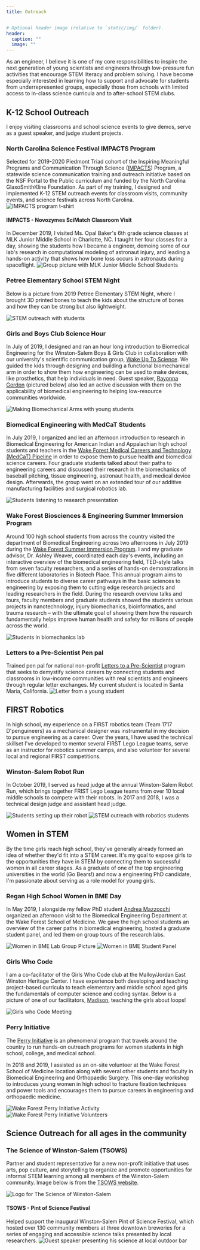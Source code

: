 ```yaml
---
title: Outreach


# Optional header image (relative to `static/img/` folder).
header:
  caption: ""
  image: ""
---
```


As an engineer, I believe it is one of my core responsibilities to inspire the next generation of young scientists and engineers through low-pressure fun activities that encourage STEM literacy and problem solving. I have become especially interested in learning how to support and advocate for students from underrepresented groups, especially those from schools with limited access to in-class science curricula and to after-school STEM clubs. 

## K-12 School Outreach
I enjoy visiting classrooms and school science events to give demos, serve as a guest speaker, and judge student projects. 

### North Carolina Science Festival IMPACTS Program
Selected for 2019-2020 Piedmont Triad cohort of the Inspiring Meaningful Programs and Communication Through Science ([IMPACTS](https://www.ncsciencefestival.org/IMPACTS)) Program, a statewide science communication training and outreach initiative based on the NSF Portal to the Public curriculum and funded by the North Carolina GlaxoSmithKline Foundation. As part of my training, I designed and implemented K-12 STEM outreach events for classroom visits, community events, and science festivals across North Carolina. 
![IMPACTS program t-shirt](impacts.jpg)

#### IMPACTS - Novozymes SciMatch Classroom Visit
In December 2019, I visited Ms. Opal Baker's 6th grade science classes at MLK Junior Middle School in Charlotte, NC. I taught her four classes for a day, showing the students how I became a engineer, demoing some of our lab's research in computational modeling of astronaut injury, and leading a hands-on activity that shows how bone loss occurs in astronauts during spaceflight. 
![Group picture with MLK Junior Middle School Students](SciMatch.jpg)

### Petree Elementary School STEM Night
Below is a picture from 2019 Petree Elementary STEM Night, where I brought 3D printed bones to teach the kids about the structure of bones and how they can be strong but also lightweight. 

![STEM outreach with students](outreach_petree_2019.jpg)

### Girls and Boys Club Science Hour
In July of 2019, I designed and ran an hour long introduction to Biomedical Engineering for the Winston-Salem Boys & Girls Club in collaboration with our university's scientific communication group, [Wake Up To Science](https://twitter.com/WakeUptoScience). We guided the kids through designing and building a functional biomechanical arm in order to show them how engineering can be used to make devices, like prosthetics, that help individuals in need. Guest speaker, [Rayonna Gordon](https://www.linkedin.com/in/rayonna-gordon/) (pictured below) also led an active discussion with them on the applicability of biomedical engineering to helping low-resource communities worldwide.

![Making Biomechanical Arms with young students](biomechanical_arm_2019.jpg)

### Biomedical Engineering with MedCaT Students
In July 2019, I organized and led an afternoon introduction to research in Biomedical Engineering for American Indian and Appalachian high school students and teachers in the [Wake Forest Medical Careers and Technology (MedCaT) Pipeline](https://school.wakehealth.edu/Research/Institutes-and-Centers/Clinical-and-Translational-Science-Institute/Maya-Angelou-Center-for-Health-Equity/Pipeline-Programming/Medical-Careers-and-Technology-Pipeline) in order to expose them to pursue health and biomedical science careers. Four graduate students talked about their paths to engineering careers and discussed their research in the biomechanics of baseball pitching, tissue engineering, astronaut health, and medical device design. Afterwards, the group went on an extended tour of our additive manufacturing facilities and surgical robotics lab. 

![Students listening to research presentation](MedCaT_2019.jpg)

### Wake Forest Biosciences & Engineering Summer Immersion Program
Around 100 high school students from across the country visited the department of Biomedical Engineering across two afternoons in July 2019 during the [Wake Forest Summer Immersion Program](https://immersion.summer.wfu.edu/institutes/bioscience-engineering-institute/). I and my graduate advisor, Dr. Ashley Weaver, coordinated each day's events, including an interactive overview of the biomedical engineering field, TED-style talks from seven faculty researchers, and a series of hands-on demonstrations in five different laboratories in Biotech Place. This annual program aims to introduce students to diverse career pathways in the basic sciences to engineering by exposing them to cutting edge research projects and leading researchers in the field. During the research overview talks and tours, faculty members and graduate students showed the students various projects in nanotechnology, injury biomechanics, bioinformatics, and trauma research – with the ultimate goal of showing them how the research fundamentally helps improve human health and safety for millions of people across the world. 

![Students in biomechanics lab](WFU_Immersion_1.jpg)

### Letters to a Pre-Scientist Pen pal
Trained pen pal for national non-profit [Letters to a Pre-Scientist](https://www.prescientist.org/) program that seeks to demystify science careers by connecting students and classrooms in low-income communities with real scientists and engineers through regular letter exchanges. My current student is located in Santa Maria, California. 
![Letter from a young student](pre-scientist.jpg)

## FIRST Robotics
In high school, my experience on a FIRST robotics team (Team 1717 D'penguineers) as a mechanical designer was instrumental in my decision to pursue engineering as a career. Over the years, I have used the technical skillset I've developed to mentor several FIRST Lego League teams, serve as an instructor for robotics summer camps, and also volunteer for several local and regional FIRST competitions. 

### Winston-Salem Robot Run
In October 2019, I served as head judge at the annual Winston-Salem Robot Run, which brings together FRIST Lego League teams from over 10 local middle schools to compete with their robots. In 2017 and 2018, I was a technical design judge and assistant head judge. 

![Students setting up their robot](outreach_RobotRun_2017.jpg)
![STEM outreach with robotics students](outreach_RobotRun_2018.jpg)

## Women in STEM
By the time girls reach high school, they've generally already formed an idea of whether they'd fit into a STEM career. It's my goal to expose girls to the opportunities they have in STEM by connecting them to successful women in all career stages. As a graduate of one of the top engineering universities in the world (Go Bears!) and now a engineering PhD candidate, I'm passionate about serving as a role model for young girls. 

### Regan High School Women in BME Day
In May 2019, I alongside my fellow PhD student [Andrea Mazzocchi](https://twitter.com/A_Mazzocchi) organized an afternoon visit to the Biomedical Engineering Department at the Wake Forest School of Medicine. We gave the high school students an overview of the career paths in biomedical engineering, hosted a graduate student panel, and led them on group tours of the research labs. 

![Women in BME Lab Group Picture](outreach_regan_2019_3.jpg)
![Women in BME Student Panel](outreach_regan_2019_2.jpg)

### Girls Who Code
I am a co-facilitator of the Girls Who Code club at the Malloy/Jordan East Winston Heritage Center.  I have experience both developing and teaching project-based curricula to teach elementary and middle school aged girls the fundamentals of computer science and coding syntax. Below is a picture of one of our facilitators, [Madison](https://www.linkedin.com/in/l-madison-kirk-7556b0148/), teaching the girls about loops! 

![Girls who Code Meeting](outreach_GWC_2019.jpg)

### Perry Initiative
The [Perry Initiative](https://perryinitiative.org) is an phenomenal program that travels around the country to run hands-on outreach programs for women students in high school, college, and medical school. 

In 2018 and 2019, I assisted as an on-site volunteer at the Wake Forest School of Medicine location along with several other students and faculty in Biomedical Engineering and Orthopaedic Surgery. This one-day workshop to introduces young women in high school to fracture fixation techniques and power tools and encourages them to pursue careers in engineering and orthopaedic medicine. 

![Wake Forest Perry Initiative Activity](outreach_perry_initiative_2019_2.jpg)
![Wake Forest Perry Initiative Volunteers](outreach_perry_initiative_2019.jpg)

## Science Outreach for all ages in the community

### The Science of Winston-Salem (TSOWS)
Partner and student representative for a new non-profit initiative that uses arts, pop culture, and storytelling to organize and promote opportunities for informal STEM learning among all members of the Winston-Salem community. Image below is from the [TSOWS website](https://www.thescienceofwinstonsalem.org/).

![Logo for The Science of Winston-Salem](TSOWS_Logo.png)

#### TSOWS - Pint of Science Festival 
Helped support the inaugural Winston-Salem Pint of Science Festival, which hosted over 130 community members at three downtown breweries for a series of engaging and accessible science talks presented by local researchers.
![Guest speaker presenting his science at local outdoor bar](PintOfScience.jpg)